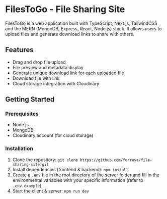 # FilesToGo - File Sharing Site

FilesToGo is a web application built with TypeScript, Next.js, TailwindCSS and the MERN (MongoDB, Express, React, Node.js) stack. It allows users to upload files and generate download links to share with others.

## Features
- Drag and drop file upload
- File preview and metadata display
- Generate unique download link for each uploaded file
- Download file with link
- Cloud storage integration with Cloudinary

## Getting Started

### Prerequisites
- Node.js
- MongoDB
- Cloudinary account (for cloud storage)

### Installation
1. Clone the repository: `git clone https://github.com/forreya/file-sharing-site.git`
2. Install dependencies (frontend & backend): `npm install`
3. Create a `.env` file in the root directory of the server folder and fill in the environmental variables with your specific information (refer to `.env.example`)
4. Start the client & server: `npm run dev`